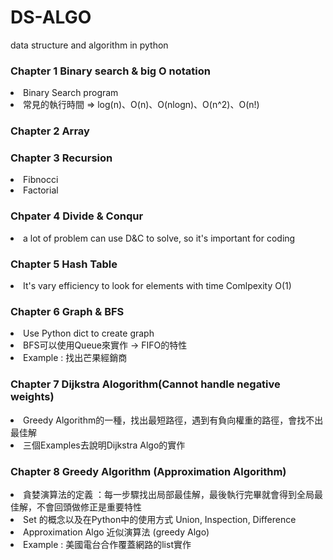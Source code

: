 # DS-ALGO
data structure and algorithm in python
### Chapter 1 Binary search & big O notation
  <li> Binary Search program 
  <li> 常見的執行時間 => log(n)、O(n)、O(nlogn)、O(n^2)、O(n!)
  
### Chapter 2 Array
### Chapter 3 Recursion
  <li> Fibnocci</li>
  <li> Factorial</li>

### Chpater 4 Divide & Conqur
  <li> a lot of problem can use D&C to solve, so it's important for coding</li>

### Chapter 5 Hash Table
  <li>It's vary efficiency to look for elements with time Comlpexity O(1)

### Chapter 6 Graph & BFS
  <li> Use Python dict to create graph
  <li> BFS可以使用Queue來實作 -> FIFO的特性
  <li> Example : 找出芒果經銷商

### Chapter 7 Dijkstra Alogorithm(Cannot handle negative weights)
  <li> Greedy Algorithm的一種，找出最短路徑，遇到有負向權重的路徑，會找不出最佳解
  <li>三個Examples去說明Dijkstra Algo的實作

### Chapter 8 Greedy Algorithm (Approximation Algorithm)
  <li> 貪婪演算法的定義 ：每一步驟找出局部最佳解，最後執行完畢就會得到全局最佳解，不會回頭做修正是重要特性
  <li>Set 的概念以及在Python中的使用方式 Union, Inspection, Difference
  <li>Approximation Algo 近似演算法 (greedy Algo)
  <li>Example : 美國電台合作覆蓋網路的list實作
